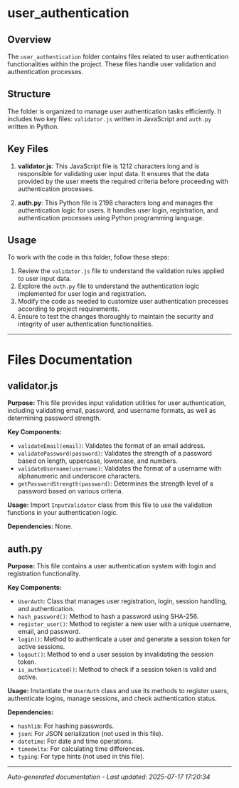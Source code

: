 # user_authentication

## Overview
The `user_authentication` folder contains files related to user authentication functionalities within the project. These files handle user validation and authentication processes.

## Structure
The folder is organized to manage user authentication tasks efficiently. It includes two key files: `validator.js` written in JavaScript and `auth.py` written in Python.

## Key Files
1. **validator.js**: This JavaScript file is 1212 characters long and is responsible for validating user input data. It ensures that the data provided by the user meets the required criteria before proceeding with authentication processes.

2. **auth.py**: This Python file is 2198 characters long and manages the authentication logic for users. It handles user login, registration, and authentication processes using Python programming language.

## Usage
To work with the code in this folder, follow these steps:
1. Review the `validator.js` file to understand the validation rules applied to user input data.
2. Explore the `auth.py` file to understand the authentication logic implemented for user login and registration.
3. Modify the code as needed to customize user authentication processes according to project requirements.
4. Ensure to test the changes thoroughly to maintain the security and integrity of user authentication functionalities.

---

# Files Documentation

## validator.js

**Purpose:** This file provides input validation utilities for user authentication, including validating email, password, and username formats, as well as determining password strength.

**Key Components:**
- `validateEmail(email)`: Validates the format of an email address.
- `validatePassword(password)`: Validates the strength of a password based on length, uppercase, lowercase, and numbers.
- `validateUsername(username)`: Validates the format of a username with alphanumeric and underscore characters.
- `getPasswordStrength(password)`: Determines the strength level of a password based on various criteria.

**Usage:** Import `InputValidator` class from this file to use the validation functions in your authentication logic.

**Dependencies:** None.

## auth.py

**Purpose:** This file contains a user authentication system with login and registration functionality.

**Key Components:**
- `UserAuth`: Class that manages user registration, login, session handling, and authentication.
- `hash_password()`: Method to hash a password using SHA-256.
- `register_user()`: Method to register a new user with a unique username, email, and password.
- `login()`: Method to authenticate a user and generate a session token for active sessions.
- `logout()`: Method to end a user session by invalidating the session token.
- `is_authenticated()`: Method to check if a session token is valid and active.

**Usage:** Instantiate the `UserAuth` class and use its methods to register users, authenticate logins, manage sessions, and check authentication status.

**Dependencies:** 
- `hashlib`: For hashing passwords.
- `json`: For JSON serialization (not used in this file).
- `datetime`: For date and time operations.
- `timedelta`: For calculating time differences.
- `typing`: For type hints (not used in this file).

---
*Auto-generated documentation - Last updated: 2025-07-17 17:20:34*
